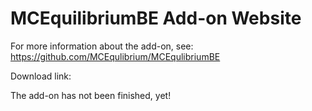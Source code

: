 # MCEquilibriumBE Add-on Website

For more information about the add-on, see:
https://github.com/MCEqulibrium/MCEqulibriumBE

Download link:

The add-on has not been finished, yet! 
